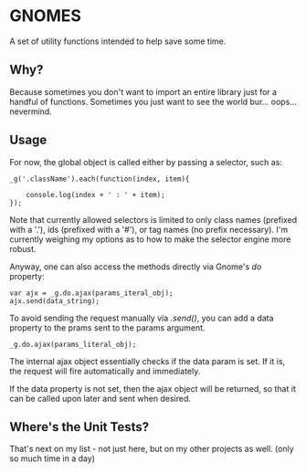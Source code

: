 GNOMES
======
A set of utility functions intended to help save some time.

Why?
----
Because sometimes you don't want to import an entire library just for a 
handful of functions. Sometimes you just want to see the world bur... 
oops... nevermind.

Usage
-----
For now, the global object is called either by passing a selector, such as:
	
	_g('.className').each(function(index, item){

		console.log(index + ' : ' + item);
	});

Note that currently allowed selectors is limited to only class names (prefixed with a '.'),
ids (prefixed with a '#'), or tag names (no prefix necessary). I'm currently weighing my options
as to how to make the selector engine more robust.

Anyway, one can also access the methods directly via Gnome's *do* property:
	
	var ajx = _g.do.ajax(params_iteral_obj);
	ajx.send(data_string);

To avoid sending the request manually via *.send()*, you can add a data
property to the prams sent to the params argument.

	_g.do.ajax(params_literal_obj);

The internal ajax object essentially checks if the data param is set.
If it is, the request will fire automatically and immediately.

If the data property is not set, then the ajax object will be returned,
so that it can be called upon later and sent when desired.

Where's the Unit Tests?
-----------------------
That's next on my list - not just here, but on my other projects as well.
(only so much time in a day)